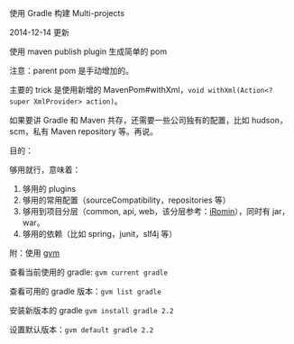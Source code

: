 使用 Gradle 构建 Multi-projects

2014-12-14 更新

使用 maven publish plugin 生成简单的 pom

注意：parent pom 是手动增加的。

主要的 trick 是使用新增的 MavenPom#withXml，`void withXml(Action<? super XmlProvider> action)`。

如果要讲 Gradle 和 Maven 共存，还需要一些公司独有的配置，比如 hudson，scm，私有 Maven repository 等。再说。


目的：

够用就行，意味着：

1. 够用的 plugins
2. 够用的常用配置（sourceCompatibility，repositories 等）
3. 够用到项目分层（common, api, web，该分层参考：[iRomin][blog-1]），同时有 jar，war。
4. 够用的依赖（比如 spring，junit，slf4j 等）


附：使用 [gvm][website-1]

查看当前使用的 gradle: `gvm current gradle`

查看可用的 gradle 版本：`gvm list gradle`

安装新版本的 gradle `gvm install gradle 2.2`

设置默认版本：`gvm default gradle 2.2`



<!-- 参考： -->
[blog-1]:http://rominirani.com/2014/07/29/gradle-tutorial-part-3-multiple-java-projects/
[website-1]:http://gvmtool.net/